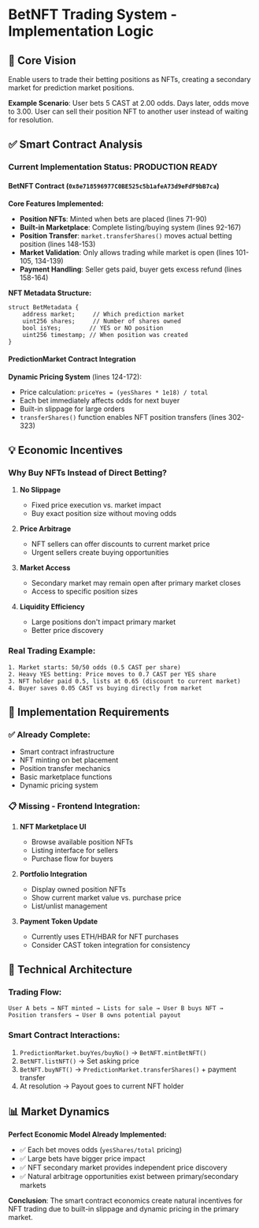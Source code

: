 
# BetNFT Trading System - Implementation Logic

## 🎯 Core Vision

Enable users to trade their betting positions as NFTs, creating a secondary market for prediction market positions.

**Example Scenario**: User bets 5 CAST at 2.00 odds. Days later, odds move to 3.00. User can sell their position NFT to another user instead of waiting for resolution.

## ✅ Smart Contract Analysis

### Current Implementation Status: **PRODUCTION READY**

#### BetNFT Contract (`0x8e718596977C0BE525c5b1afeA73d9eFdF9bB7ca`)

**Core Features Implemented:**
- **Position NFTs**: Minted when bets are placed (lines 71-90)
- **Built-in Marketplace**: Complete listing/buying system (lines 92-167)
- **Position Transfer**: `market.transferShares()` moves actual betting position (lines 148-153)
- **Market Validation**: Only allows trading while market is open (lines 101-105, 134-139)
- **Payment Handling**: Seller gets paid, buyer gets excess refund (lines 158-164)

**NFT Metadata Structure:**
```solidity
struct BetMetadata {
    address market;     // Which prediction market
    uint256 shares;     // Number of shares owned
    bool isYes;        // YES or NO position
    uint256 timestamp; // When position was created
}
```

#### PredictionMarket Contract Integration

**Dynamic Pricing System** (lines 124-172):
- Price calculation: `priceYes = (yesShares * 1e18) / total`
- Each bet immediately affects odds for next buyer
- Built-in slippage for large orders
- `transferShares()` function enables NFT position transfers (lines 302-323)

## 💡 Economic Incentives

### Why Buy NFTs Instead of Direct Betting?

1. **No Slippage**
   - Fixed price execution vs. market impact
   - Buy exact position size without moving odds

2. **Price Arbitrage**
   - NFT sellers can offer discounts to current market price
   - Urgent sellers create buying opportunities

3. **Market Access**
   - Secondary market may remain open after primary market closes
   - Access to specific position sizes

4. **Liquidity Efficiency**
   - Large positions don't impact primary market
   - Better price discovery

### Real Trading Example:
```
1. Market starts: 50/50 odds (0.5 CAST per share)
2. Heavy YES betting: Price moves to 0.7 CAST per YES share
3. NFT holder paid 0.5, lists at 0.65 (discount to current market)
4. Buyer saves 0.05 CAST vs buying directly from market
```

## 🚀 Implementation Requirements

### ✅ Already Complete:
- Smart contract infrastructure
- NFT minting on bet placement
- Position transfer mechanics
- Basic marketplace functions
- Dynamic pricing system

### 📋 Missing - Frontend Integration:
1. **NFT Marketplace UI**
   - Browse available position NFTs
   - Listing interface for sellers
   - Purchase flow for buyers

2. **Portfolio Integration**
   - Display owned position NFTs
   - Show current market value vs. purchase price
   - List/unlist management

3. **Payment Token Update**
   - Currently uses ETH/HBAR for NFT purchases
   - Consider CAST token integration for consistency

## 🔧 Technical Architecture

### Trading Flow:
```
User A bets → NFT minted → Lists for sale → User B buys NFT →
Position transfers → User B owns potential payout
```

### Smart Contract Interactions:
1. `PredictionMarket.buyYes/buyNo()` → `BetNFT.mintBetNFT()`
2. `BetNFT.listNFT()` → Set asking price
3. `BetNFT.buyNFT()` → `PredictionMarket.transferShares()` + payment transfer
4. At resolution → Payout goes to current NFT holder

## 📊 Market Dynamics

**Perfect Economic Model Already Implemented:**
- ✅ Each bet moves odds (`yesShares/total` pricing)
- ✅ Large bets have bigger price impact
- ✅ NFT secondary market provides independent price discovery
- ✅ Natural arbitrage opportunities exist between primary/secondary markets

**Conclusion**: The smart contract economics create natural incentives for NFT trading due to built-in slippage and dynamic pricing in the primary market.
